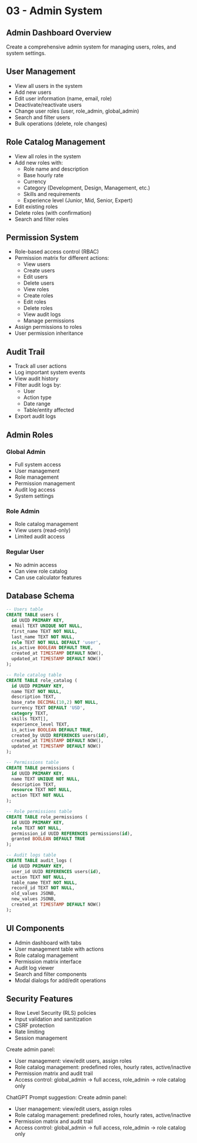 # 03 - Admin System

## Admin Dashboard Overview
Create a comprehensive admin system for managing users, roles, and system settings.

## User Management
- View all users in the system
- Add new users
- Edit user information (name, email, role)
- Deactivate/reactivate users
- Change user roles (user, role_admin, global_admin)
- Search and filter users
- Bulk operations (delete, role changes)

## Role Catalog Management
- View all roles in the system
- Add new roles with:
  - Role name and description
  - Base hourly rate
  - Currency
  - Category (Development, Design, Management, etc.)
  - Skills and requirements
  - Experience level (Junior, Mid, Senior, Expert)
- Edit existing roles
- Delete roles (with confirmation)
- Search and filter roles

## Permission System
- Role-based access control (RBAC)
- Permission matrix for different actions:
  - View users
  - Create users
  - Edit users
  - Delete users
  - View roles
  - Create roles
  - Edit roles
  - Delete roles
  - View audit logs
  - Manage permissions
- Assign permissions to roles
- User permission inheritance

## Audit Trail
- Track all user actions
- Log important system events
- View audit history
- Filter audit logs by:
  - User
  - Action type
  - Date range
  - Table/entity affected
- Export audit logs

## Admin Roles
### Global Admin
- Full system access
- User management
- Role management
- Permission management
- Audit log access
- System settings

### Role Admin
- Role catalog management
- View users (read-only)
- Limited audit access

### Regular User
- No admin access
- Can view role catalog
- Can use calculator features

## Database Schema
```sql
-- Users table
CREATE TABLE users (
  id UUID PRIMARY KEY,
  email TEXT UNIQUE NOT NULL,
  first_name TEXT NOT NULL,
  last_name TEXT NOT NULL,
  role TEXT NOT NULL DEFAULT 'user',
  is_active BOOLEAN DEFAULT TRUE,
  created_at TIMESTAMP DEFAULT NOW(),
  updated_at TIMESTAMP DEFAULT NOW()
);

-- Role catalog table
CREATE TABLE role_catalog (
  id UUID PRIMARY KEY,
  name TEXT NOT NULL,
  description TEXT,
  base_rate DECIMAL(10,2) NOT NULL,
  currency TEXT DEFAULT 'USD',
  category TEXT,
  skills TEXT[],
  experience_level TEXT,
  is_active BOOLEAN DEFAULT TRUE,
  created_by UUID REFERENCES users(id),
  created_at TIMESTAMP DEFAULT NOW(),
  updated_at TIMESTAMP DEFAULT NOW()
);

-- Permissions table
CREATE TABLE permissions (
  id UUID PRIMARY KEY,
  name TEXT UNIQUE NOT NULL,
  description TEXT,
  resource TEXT NOT NULL,
  action TEXT NOT NULL
);

-- Role permissions table
CREATE TABLE role_permissions (
  id UUID PRIMARY KEY,
  role TEXT NOT NULL,
  permission_id UUID REFERENCES permissions(id),
  granted BOOLEAN DEFAULT TRUE
);

-- Audit logs table
CREATE TABLE audit_logs (
  id UUID PRIMARY KEY,
  user_id UUID REFERENCES users(id),
  action TEXT NOT NULL,
  table_name TEXT NOT NULL,
  record_id TEXT NOT NULL,
  old_values JSONB,
  new_values JSONB,
  created_at TIMESTAMP DEFAULT NOW()
);
```

## UI Components
- Admin dashboard with tabs
- User management table with actions
- Role catalog management
- Permission matrix interface
- Audit log viewer
- Search and filter components
- Modal dialogs for add/edit operations

## Security Features
- Row Level Security (RLS) policies
- Input validation and sanitization
- CSRF protection
- Rate limiting
- Session management 


Create admin panel:
- User management: view/edit users, assign roles
- Role catalog management: predefined roles, hourly rates, active/inactive
- Permission matrix and audit trail
- Access control: global_admin → full access, role_admin → role catalog only

ChatGPT Prompt suggestion:
Create admin panel:
- User management: view/edit users, assign roles
- Role catalog management: predefined roles, hourly rates, active/inactive
- Permission matrix and audit trail
- Access control: global_admin → full access, role_admin → role catalog only
